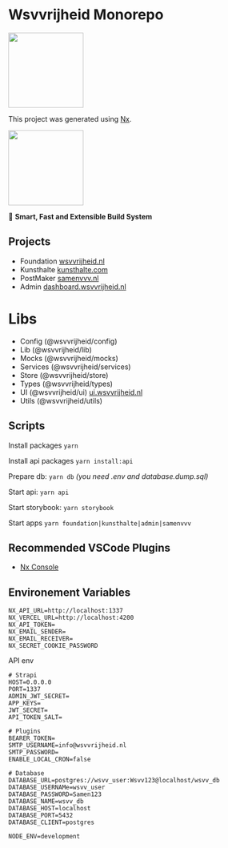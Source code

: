 # Wsvvrijheid Monorepo

<img style="text-align: center;" src="/uploads/wsvvrijheid_3916828b44.svg" width="150" />

This project was generated using [Nx](https://nx.dev).

<img src="https://raw.githubusercontent.com/nrwl/nx/master/images/nx-logo.png" width="150" />

🔎 **Smart, Fast and Extensible Build System**

## Projects

- Foundation [wsvvrijheid.nl](https://wsvvrijheid.nl)
- Kunsthalte [kunsthalte.com](https://kunsthalte.com)
- PostMaker [samenvvv.nl](https://samenvvv.nl)
- Admin [dashboard.wsvvrijheid.nl](https://dashboard.wsvvrijheid.nl)

# Libs

- Config (@wsvvrijheid/config)
- Lib (@wsvvrijheid/lib)
- Mocks (@wsvvrijheid/mocks)
- Services (@wsvvrijheid/services)
- Store (@wsvvrijheid/store)
- Types (@wsvvrijheid/types)
- UI (@wsvvrijheid/ui) [ui.wsvvrijheid.nl](https://ui.wsvvrijheid.nl)
- Utils (@wsvvrijheid/utils)

## Scripts

Install packages `yarn`

Install api packages `yarn install:api`

Prepare db: `yarn db` _(you need .env and database.dump.sql)_

Start api: `yarn api`

Start storybook: `yarn storybook`

Start apps `yarn foundation|kunsthalte|admin|samenvvv`

## Recommended VSCode Plugins

- [Nx Console](https://marketplace.visualstudio.com/items?itemName=nrwl.angular-console)

## Environement Variables

```
NX_API_URL=http://localhost:1337
NX_VERCEL_URL=http://localhost:4200
NX_API_TOKEN=
NX_EMAIL_SENDER=
NX_EMAIL_RECEIVER=
NX_SECRET_COOKIE_PASSWORD
```

API env

```
# Strapi
HOST=0.0.0.0
PORT=1337
ADMIN_JWT_SECRET=
APP_KEYS=
JWT_SECRET=
API_TOKEN_SALT=

# Plugins
BEARER_TOKEN=
SMTP_USERNAME=info@wsvvrijheid.nl
SMTP_PASSWORD=
ENABLE_LOCAL_CRON=false

# Database
DATABASE_URL=postgres://wsvv_user:Wsvv123@localhost/wsvv_db
DATABASE_USERNAMe=wsvv_user
DATABASE_PASSWORD=Samen123
DATABASE_NAME=wsvv_db
DATABASE_HOST=localhost
DATABASE_PORT=5432
DATABASE_CLIENT=postgres

NODE_ENV=development
```
